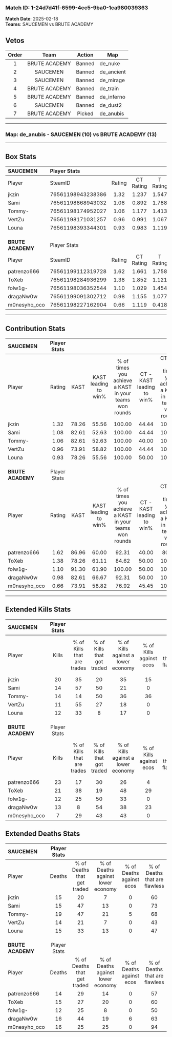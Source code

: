 ### Match ID: 1-24d7d41f-6599-4cc5-9ba0-1ca980039363  
**Match Date**: 2025-02-18  
**Teams**: SAUCEMEN vs BRUTE ACADEMY  

## Vetos  

| Order | Team | Action | Map |
| :---: | :--: | :----: | --- |
| 1 | BRUTE ACADEMY | Banned | de_nuke |
| 2 | SAUCEMEN | Banned | de_ancient |
| 3 | SAUCEMEN | Banned | de_mirage |
| 4 | BRUTE ACADEMY | Banned | de_train |
| 5 | BRUTE ACADEMY | Banned | de_inferno |
| 6 | SAUCEMEN | Banned | de_dust2 |
| 7 | BRUTE ACADEMY | Picked | de_anubis |

---  

### **Map**: de_anubis - SAUCEMEN (10) vs BRUTE ACADEMY (13)  
---  

## Box Stats  

| **SAUCEMEN**      | Player Stats      |        |           |          |       |       |       |         |        |      |     |
| :- | :- | :-: | :-: | :-: | :-: | :-: | :-: | :-: | :-: | :-: | :-: |
| Player            | SteamID           | Rating | CT Rating | T Rating | KAST  |  ADR  | Kills | Assists | Deaths | K/D  | HS% |
| jkzin             | 76561198943238386 |  1.32  |   1.237   |  1.547   | 78.26 | 83.3  |  20   |    3    |   15   | 1.33 | 55  |
| Sami              | 76561198868943032 |  1.08  |   0.892   |  1.788   | 82.61 | 68.9  |  14   |    4    |   15   | 0.93 | 71  |
| Tommy-            | 76561198174952027 |  1.06  |   1.177   |  1.413   | 82.61 | 85.7  |  14   |    9    |   19   | 0.74 | 14  |
| VertZu            | 76561198171031257 |  0.96  |   0.991   |  1.067   | 73.91 | 68.5  |  11   |   11    |   14   | 0.79 | 36  |
| Louna             | 76561198393344301 |  0.93  |   0.983   |  1.119   | 78.26 | 50.5  |  12   |    8    |   15   | 0.80 | 16  |
|                   |                   |        |           |          |       |       |       |         |        |      |     |
|                   |                   |        |           |          |       |       |       |         |        |      |     |
|                   |                   |        |           |          |       |       |       |         |        |      |     |
| **BRUTE ACADEMY** | Player Stats      |        |           |          |       |       |       |         |        |      |     |
| Player            | SteamID           | Rating | CT Rating | T Rating | KAST  |  ADR  | Kills | Assists | Deaths | K/D  | HS% |
| patrenzo666       | 76561199112319728 |  1.62  |   1.661   |  1.758   | 86.96 | 104.5 |  23   |   11    |   14   | 1.64 | 73  |
| ToXeb             | 76561198284936299 |  1.38  |   1.852   |  1.121   | 78.26 | 89.0  |  21   |    4    |   15   | 1.40 | 61  |
| folw1g-           | 76561198036352544 |  1.10  |   1.029   |  1.454   | 91.30 | 55.0  |  12   |    6    |   12   | 1.00 | 33  |
| dragaNw0w         | 76561199091302712 |  0.98  |   1.155   |  1.077   | 82.61 | 58.8  |  13   |    3    |   16   | 0.81 | 46  |
| m0nesyho_oco      | 76561198227162904 |  0.66  |   1.119   |  0.418   | 73.91 | 44.4  |   7   |    5    |   16   | 0.44 | 42  |
---  

## Contribution Stats  

| **SAUCEMEN**      | Player Stats |       |                      |                                                        |                           |                                                             |                          |                                                            |
| :- | :-: | :-: | :-: | :-: | :-: | :-: | :-: | :-: |
| Player            |    Rating    | KAST  | KAST leading to win% | % of times you achieve a KAST in your teams won rounds | CT - KAST leading to win% | CT - % of times you achieve a KAST in your teams won rounds | T - KAST leading to win% | T - % of times you achieve a KAST in your teams won rounds |
| jkzin             |     1.32     | 78.26 |        55.56         |                         100.00                         |           44.44           |                           100.00                            |          66.67           |                           100.00                           |
| Sami              |     1.08     | 82.61 |        52.63         |                         100.00                         |           44.44           |                           100.00                            |          60.00           |                           100.00                           |
| Tommy-            |     1.06     | 82.61 |        52.63         |                         100.00                         |           40.00           |                           100.00                            |          66.67           |                           100.00                           |
| VertZu            |     0.96     | 73.91 |        58.82         |                         100.00                         |           44.44           |                           100.00                            |          75.00           |                           100.00                           |
| Louna             |     0.93     | 78.26 |        55.56         |                         100.00                         |           50.00           |                           100.00                            |          60.00           |                           100.00                           |
|                   |              |       |                      |                                                        |                           |                                                             |                          |                                                            |
|                   |              |       |                      |                                                        |                           |                                                             |                          |                                                            |
|                   |              |       |                      |                                                        |                           |                                                             |                          |                                                            |
| **BRUTE ACADEMY** | Player Stats |       |                      |                                                        |                           |                                                             |                          |                                                            |
| Player            |    Rating    | KAST  | KAST leading to win% | % of times you achieve a KAST in your teams won rounds | CT - KAST leading to win% | CT - % of times you achieve a KAST in your teams won rounds | T - KAST leading to win% | T - % of times you achieve a KAST in your teams won rounds |
| patrenzo666       |     1.62     | 86.96 |        60.00         |                         92.31                          |           40.00           |                            80.00                            |          80.00           |                           100.00                           |
| ToXeb             |     1.38     | 78.26 |        61.11         |                         84.62                          |           50.00           |                           100.00                            |          75.00           |                           75.00                            |
| folw1g-           |     1.10     | 91.30 |        61.90         |                         100.00                         |           50.00           |                           100.00                            |          72.73           |                           100.00                           |
| dragaNw0w         |     0.98     | 82.61 |        66.67         |                         92.31                          |           50.00           |                           100.00                            |          87.50           |                           87.50                            |
| m0nesyho_oco      |     0.66     | 73.91 |        58.82         |                         76.92                          |           45.45           |                           100.00                            |          83.33           |                           62.50                            |
---  

## Extended Kills Stats  

| **SAUCEMEN**      | Player Stats |                            |                            |                                    |                         |                              |                                 |                                       |                    |           |
| :- | :-: | :-: | :-: | :-: | :-: | :-: | :-: | :-: | :-: | :-: |
| Player            |    Kills     | % of Kills that are trades | % of Kills that got traded | % of Kills against a lower economy | % of Kills against ecos | % of Kills that are flawless | % of Kills that are close duels | % of Kills that are assisted by flash | Pistol Round Kills | AWP Kills |
| jkzin             |      20      |             35             |             20             |                 35                 |           15            |              75              |               10                |                  10                   |         1          |     0     |
| Sami              |      14      |             57             |             50             |                 21                 |            0            |              79              |                0                |                  29                   |         5          |     0     |
| Tommy-            |      14      |             14             |             50             |                 36                 |           36            |              50              |                7                |                   7                   |         1          |     0     |
| VertZu            |      11      |             55             |             27             |                 18                 |            0            |              36              |                9                |                   0                   |         0          |     0     |
| Louna             |      12      |             33             |             8              |                 17                 |            0            |              92              |                8                |                   8                   |         0          |     2     |
|                   |              |                            |                            |                                    |                         |                              |                                 |                                       |                    |           |
|                   |              |                            |                            |                                    |                         |                              |                                 |                                       |                    |           |
|                   |              |                            |                            |                                    |                         |                              |                                 |                                       |                    |           |
| **BRUTE ACADEMY** | Player Stats |                            |                            |                                    |                         |                              |                                 |                                       |                    |           |
| Player            |    Kills     | % of Kills that are trades | % of Kills that got traded | % of Kills against a lower economy | % of Kills against ecos | % of Kills that are flawless | % of Kills that are close duels | % of Kills that are assisted by flash | Pistol Round Kills | AWP Kills |
| patrenzo666       |      23      |             17             |             30             |                 26                 |            4            |              52              |               13                |                   0                   |         5          |     0     |
| ToXeb             |      21      |             38             |             19             |                 48                 |           29            |              57              |               10                |                   5                   |         0          |     0     |
| folw1g-           |      12      |             25             |             50             |                 33                 |            0            |              83              |                0                |                   0                   |         1          |     0     |
| dragaNw0w         |      13      |             8              |             54             |                 38                 |           23            |              77              |                8                |                   8                   |         0          |     0     |
| m0nesyho_oco      |      7       |             29             |             43             |                 43                 |            0            |              29              |               29                |                  14                   |         1          |     0     |
## Extended Deaths Stats  

| **SAUCEMEN**      | Player Stats |                             |                                   |                          |                               |                            |                           |               |
| :- | :-: | :-: | :-: | :-: | :-: | :-: | :-: | :-: |
| Player            |    Deaths    | % of Deaths that get traded | % of Deaths against lower economy | % of Deaths against ecos | % of Deaths that are flawless | % of Deaths that are close | % of Deaths while blinded | Deaths to AWP |
| jkzin             |      15      |             20              |                 7                 |            0             |              60               |             0              |             7             |       0       |
| Sami              |      15      |             47              |                13                 |            0             |              73               |             7              |             7             |       0       |
| Tommy-            |      19      |             47              |                21                 |            5             |              68               |             11             |             0             |       0       |
| VertZu            |      14      |             21              |                 7                 |            0             |              43               |             21             |             0             |       0       |
| Louna             |      15      |             33              |                13                 |            0             |              47               |             13             |             7             |       0       |
|                   |              |                             |                                   |                          |                               |                            |                           |               |
|                   |              |                             |                                   |                          |                               |                            |                           |               |
|                   |              |                             |                                   |                          |                               |                            |                           |               |
| **BRUTE ACADEMY** | Player Stats |                             |                                   |                          |                               |                            |                           |               |
| Player            |    Deaths    | % of Deaths that get traded | % of Deaths against lower economy | % of Deaths against ecos | % of Deaths that are flawless | % of Deaths that are close | % of Deaths while blinded | Deaths to AWP |
| patrenzo666       |      14      |             29              |                14                 |            0             |              57               |             21             |             0             |       1       |
| ToXeb             |      15      |             27              |                20                 |            0             |              60               |             7              |            13             |       0       |
| folw1g-           |      12      |             25              |                 8                 |            0             |              50               |             0              |            17             |       0       |
| dragaNw0w         |      16      |             44              |                19                 |            6             |              63               |             0              |             0             |       0       |
| m0nesyho_oco      |      16      |             25              |                25                 |            0             |              94               |             6              |            25             |       1       |
